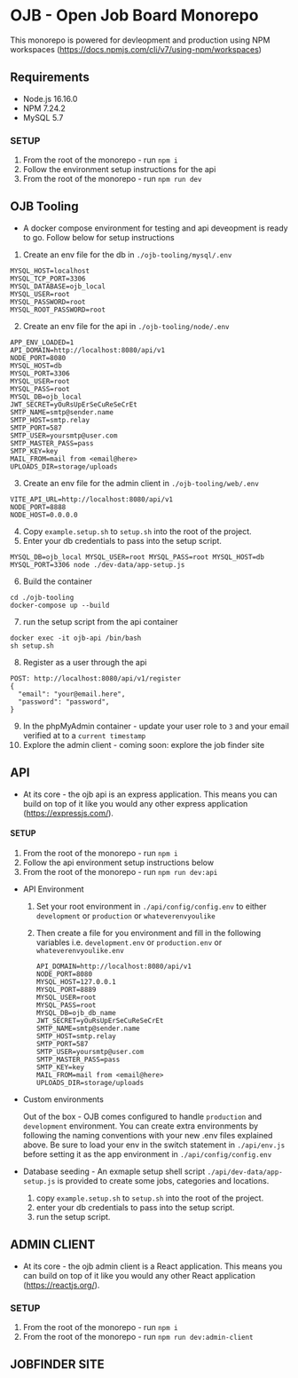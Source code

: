 # OJB - Open Job Board Monorepo

This monorepo is powered for devleopment and production using NPM workspaces (https://docs.npmjs.com/cli/v7/using-npm/workspaces)

## Requirements

- Node.js 16.16.0
- NPM 7.24.2
- MySQL 5.7

### SETUP

1. From the root of the monorepo - run `npm i`
2. Follow the environment setup instructions for the api
3. From the root of the monorepo - run `npm run dev`

## OJB Tooling

- A docker compose environment for testing and api deveopment is ready to go. Follow below for setup instructions

1.  Create an env file for the db in `./ojb-tooling/mysql/.env`

```
MYSQL_HOST=localhost
MYSQL_TCP_PORT=3306
MYSQL_DATABASE=ojb_local
MYSQL_USER=root
MYSQL_PASSWORD=root
MYSQL_ROOT_PASSWORD=root
```

2.  Create an env file for the api in `./ojb-tooling/node/.env`

```
APP_ENV_LOADED=1
API_DOMAIN=http://localhost:8080/api/v1
NODE_PORT=8080
MYSQL_HOST=db
MYSQL_PORT=3306
MYSQL_USER=root
MYSQL_PASS=root
MYSQL_DB=ojb_local
JWT_SECRET=yOuRsUpErSeCuReSeCrEt
SMTP_NAME=smtp@sender.name
SMTP_HOST=smtp.relay
SMTP_PORT=587
SMTP_USER=yoursmtp@user.com
SMTP_MASTER_PASS=pass
SMTP_KEY=key
MAIL_FROM=mail from <email@here>
UPLOADS_DIR=storage/uploads

```

3. Create an env file for the admin client in `./ojb-tooling/web/.env`

```
VITE_API_URL=http://localhost:8080/api/v1
NODE_PORT=8888
NODE_HOST=0.0.0.0
```

4.  Copy `example.setup.sh` to `setup.sh` into the root of the project.
5.  Enter your db credentials to pass into the setup script.

```
MYSQL_DB=ojb_local MYSQL_USER=root MYSQL_PASS=root MYSQL_HOST=db MYSQL_PORT=3306 node ./dev-data/app-setup.js
```

6.  Build the container

```
cd ./ojb-tooling
docker-compose up --build
```

7.  run the setup script from the api container

```
docker exec -it ojb-api /bin/bash
sh setup.sh
```

8. Register as a user through the api

```
POST: http://localhost:8080/api/v1/register
{
  "email": "your@email.here",
  "password": "password",
}
```

9. In the phpMyAdmin container - update your user role to `3` and your email verified at to a `current timestamp`
10. Explore the admin client - coming soon: explore the job finder site

## API

- At its core - the ojb api is an express application. This means you can build on top of it like you would any other express application (https://expressjs.com/).

#### SETUP

1. From the root of the monorepo - run `npm i`
2. Follow the api environment setup instructions below
3. From the root of the monorepo - run `npm run dev:api`

- API Environment

  1. Set your root environment in `./api/config/config.env` to either `development` or `production` or `whateverenvyoulike`
  2. Then create a file for you environment and fill in the following variables i.e. `development.env` or `production.env` or `whateverenvyoulike.env`

     ```
     API_DOMAIN=http://localhost:8080/api/v1
     NODE_PORT=8080
     MYSQL_HOST=127.0.0.1
     MYSQL_PORT=8889
     MYSQL_USER=root
     MYSQL_PASS=root
     MYSQL_DB=ojb_db_name
     JWT_SECRET=yOuRsUpErSeCuReSeCrEt
     SMTP_NAME=smtp@sender.name
     SMTP_HOST=smtp.relay
     SMTP_PORT=587
     SMTP_USER=yoursmtp@user.com
     SMTP_MASTER_PASS=pass
     SMTP_KEY=key
     MAIL_FROM=mail from <email@here>
     UPLOADS_DIR=storage/uploads
     ```

- Custom environments

  Out of the box - OJB comes configured to handle `production` and `development` environment. You can create extra environments by following the naming conventions with your new .env files explained above. Be sure to load your env in the switch statement in `./api/env.js` before setting it as the app environment in `./api/config/config.env`

- Database seeding - An exmaple setup shell script `./api/dev-data/app-setup.js` is provided to create some jobs, categories and locations.

  1. copy `example.setup.sh` to `setup.sh` into the root of the project.
  2. enter your db credentials to pass into the setup script.
  3. run the setup script.

## ADMIN CLIENT

- At its core - the ojb admin client is a React application. This means you can build on top of it like you would any other React application (https://reactjs.org/).

### SETUP

1. From the root of the monorepo - run `npm i`
2. From the root of the monorepo - run `npm run dev:admin-client`

## JOBFINDER SITE
